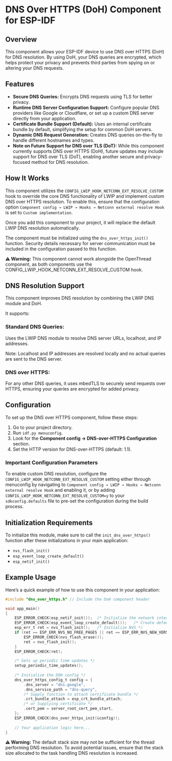 # DNS Over HTTPS (DoH) Component for ESP-IDF

## Overview
This component allows your ESP-IDF device to use DNS over HTTPS (DoH) for DNS resolution. By using DoH, your DNS queries are encrypted, which helps protect your privacy and prevents third parties from spying on or altering your DNS requests.

## Features
- **Secure DNS Queries:** Encrypts DNS requests using TLS for better privacy.
- **Runtime DNS Server Configuration Support:** Configure popular DNS providers like Google or Cloudflare, or set up a custom DNS server directly from your application.
- **Certificate Bundle Support (Default):** Uses an internal certificate bundle by default, simplifying the setup for common DoH servers.
- **Dynamic DNS Request Generation:** Creates DNS queries on-the-fly to handle different hostnames and types.
- **Note on Future Support for DNS over TLS (DoT):** While this component currently supports DNS over HTTPS (DoH), future updates may include support for DNS over TLS (DoT), enabling another secure and privacy-focused method for DNS resolution.

## How It Works
This component utilizes the `CONFIG_LWIP_HOOK_NETCONN_EXT_RESOLVE_CUSTOM` hook to override the core DNS functionality of LWIP and implement custom DNS over HTTPS resolution. To enable this, ensure that the configuration option `Component config → LWIP → Hooks → Netconn external resolve Hook` is set to `Custom implementation`.

Once you add this component to your project, it will replace the default LWIP DNS resolution automatically.

The component must be initialized using the `dns_over_https_init()` function. Security details necessary for server communication must be included in the configuration passed to this function.

**⚠️ Warning:** This component cannot work alongside the OpenThread component, as both components use the CONFIG_LWIP_HOOK_NETCONN_EXT_RESOLVE_CUSTOM hook.

## DNS Resolution Support
This component improves DNS resolution by combining the LWIP DNS module and DoH. 

It supports:
### Standard DNS Queries:
Uses the LWIP DNS module to resolve DNS server URLs, localhost, and IP addresses.

Note: Localhost and IP addresses are resolved locally and no actual queries are sent to the DNS server.

### DNS over HTTPS:
For any other DNS queries, it uses mbedTLS to securely send requests over HTTPS, ensuring your queries are encrypted for added privacy.

## Configuration
To set up the DNS over HTTPS component, follow these steps:

1. Go to your project directory.
2. Run `idf.py menuconfig`.
3. Look for the **Component config -> DNS-over-HTTPS Configuration** section.
4. Set the HTTP version for DNS-over-HTTPS (default: 1.1).

### Important Configuration Parameters
To enable custom DNS resolution, configure the `CONFIG_LWIP_HOOK_NETCONN_EXT_RESOLVE_CUSTOM` setting either through menuconfig by navigating to `Component config → LWIP → Hooks → Netconn external resolve Hook` and enabling it, or by adding `CONFIG_LWIP_HOOK_NETCONN_EXT_RESOLVE_CUSTOM=y` to your `sdkconfig.defaults` file to pre-set the configuration during the build process.

## Initialization Requirements
To initialize this module, make sure to call the `init_dns_over_https()` function after these initializations in your main application:

- `nvs_flash_init()`
- `esp_event_loop_create_default()`
- `esp_netif_init()`

## Example Usage
Here’s a quick example of how to use this component in your application:

```c
#include "dns_over_https.h" // Include the DoH component header

void app_main()
{
    ESP_ERROR_CHECK(esp_netif_init());  /* Initialize the network interface */
    ESP_ERROR_CHECK(esp_event_loop_create_default());   /* Create default event loop */
    esp_err_t ret = nvs_flash_init();   /* Initialize NVS */
    if (ret == ESP_ERR_NVS_NO_FREE_PAGES || ret == ESP_ERR_NVS_NEW_VERSION_FOUND) {
        ESP_ERROR_CHECK(nvs_flash_erase());
        ret = nvs_flash_init();
    }
    ESP_ERROR_CHECK(ret);

    /* Sets up periodic time updates */
    setup_periodic_time_updates();
    
    /* Initialize the DOH config */
    dns_over_https_config_t config = {
        .dns_server = "dns.google",
        .dns_service_path = "dns-query",
        /* Supply function to attach certificate bundle */
        .crt_bundle_attach = esp_crt_bundle_attach;
        /* or Supplying certificate */
        .cert_pem = server_root_cert_pem_start,
    };
    ESP_ERROR_CHECK(dns_over_https_init(&config));
    
    // Your application logic here...
}
```

**⚠️ Warning:** The default stack size may not be sufficient for the thread performing DNS resolution. To avoid potential issues, ensure that the stack size allocated to the task handling DNS resolution is increased.

